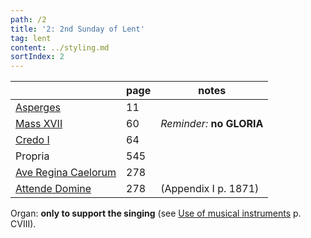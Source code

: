 ```yaml
---
path: /2
title: '2: 2nd Sunday of Lent'
tag: lent
content: ../styling.md
sortIndex: 2
---
```


|   | page  | notes   |
|---|---|---|
| [Asperges](/pdf/asperges.pdf) | 11 | |
| [Mass XVII](/pdf/xvii.pdf) | 60 | _Reminder:_ __no GLORIA__ |
| [Credo I](/pdf/credo-i.pdf) | 64 | |
| Propria  | 545 | |
| [Ave Regina Caelorum](/pdf/ave-regina-caelorum.pdf)  | 278  |   |
| [Attende Domine](/pdf/attende-domine.pdf)  | 278  | (Appendix I  p. 1871)  |

Organ: __only to support the singing__ (see [Use of musical instruments](/use-of-musical-instruments) p. CVIII).